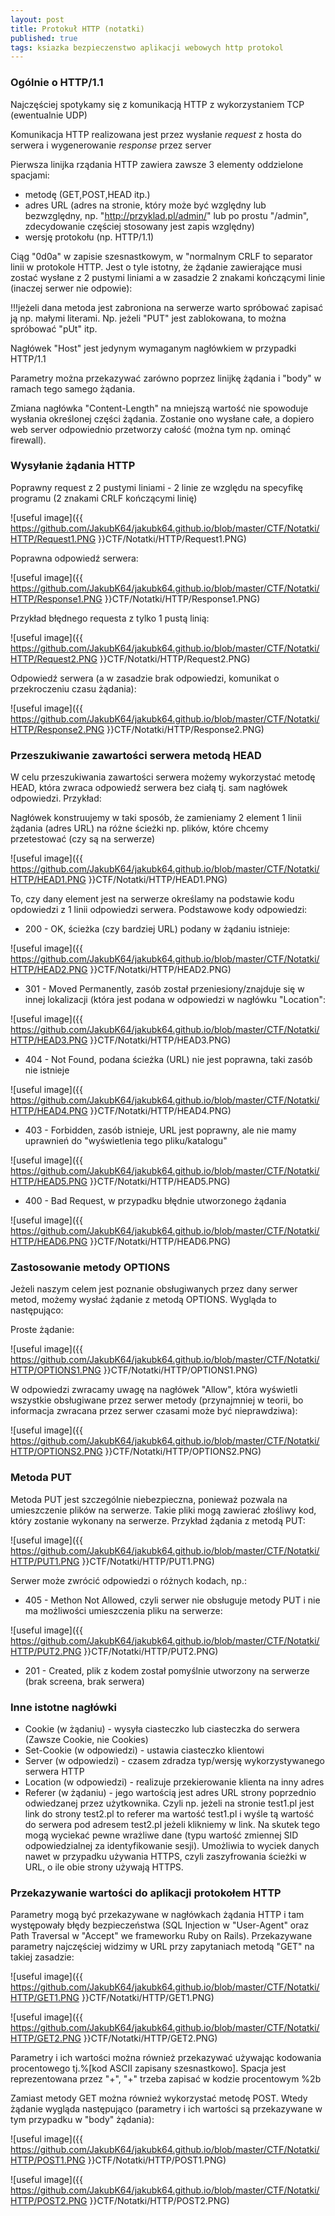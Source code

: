 ```yaml
---
layout: post
title: Protokuł HTTP (notatki)
published: true
tags: ksiazka bezpieczenstwo aplikacji webowych http protokol
---
```

### Ogólnie o HTTP/1.1 
Najczęściej spotykamy się z komunikacją HTTP z wykorzystaniem TCP (ewentualnie UDP)

Komunikacja HTTP realizowana jest przez wysłanie *request* z hosta do serwera i wygenerowanie *response* przez server

Pierwsza linijka rządania HTTP zawiera zawsze 3 elementy oddzielone spacjami: 
- metodę (GET,POST,HEAD itp.)
- adres URL (adres na stronie, który może być względny lub bezwzględny, np. "http://przyklad.pl/admin/" lub po prostu "/admin", zdecydowanie częściej stosowany jest zapis względny)
- wersję protokołu (np. HTTP/1.1)

Ciąg "0d0a" w zapisie szesnastkowym, w "normalnym CRLF to separator linii w protokole HTTP. Jest o tyle istotny, że żądanie zawierające musi zostać wysłane z 2 pustymi liniami a w zasadzie 2 znakami kończącymi linie (inaczej serwer nie odpowie):

!!!jeżeli dana metoda jest zabroniona na serwerze warto spróbować zapisać ją np. małymi literami. Np. jeżeli "PUT" jest zablokowana, to można spróbować "pUt" itp.

Nagłówek "Host" jest jedynym wymaganym nagłówkiem w przypadki HTTP/1.1

Parametry można przekazywać zarówno poprzez linijkę żądania i "body" w ramach tego samego żądania. 

Zmiana nagłówka "Content-Length" na mniejszą wartość nie spowoduje wysłania określonej części żądania. Zostanie ono wysłane całe, a dopiero web server odpowiednio przetworzy całość (można tym np. ominąć firewall).

### Wysyłanie żądania HTTP
Poprawny request z 2 pustymi liniami - 2 linie ze względu na specyfikę programu (2 znakami CRLF kończącymi linię)

![useful image]({{ https://github.com/JakubK64/jakubk64.github.io/blob/master/CTF/Notatki/HTTP/Request1.PNG }}CTF/Notatki/HTTP/Request1.PNG)

Poprawna odpowiedź serwera:

![useful image]({{ https://github.com/JakubK64/jakubk64.github.io/blob/master/CTF/Notatki/HTTP/Response1.PNG }}CTF/Notatki/HTTP/Response1.PNG)

Przykład błędnego requesta z tylko 1 pustą linią:

![useful image]({{ https://github.com/JakubK64/jakubk64.github.io/blob/master/CTF/Notatki/HTTP/Request2.PNG }}CTF/Notatki/HTTP/Request2.PNG)

Odpowiedź serwera (a w zasadzie brak odpowiedzi, komunikat o przekroczeniu czasu żądania):

![useful image]({{ https://github.com/JakubK64/jakubk64.github.io/blob/master/CTF/Notatki/HTTP/Response2.PNG }}CTF/Notatki/HTTP/Response2.PNG)

### Przeszukiwanie zawartości serwera metodą HEAD

W celu przeszukiwania zawartości serwera możemy wykorzystać metodę HEAD, która zwraca odpowiedź serwera bez ciałą tj. sam nagłówek odpowiedzi. Przykład:

Nagłówek konstruujemy w taki sposób, że zamieniamy 2 element 1 linii żądania (adres URL) na różne ścieżki np. plików, które chcemy przetestować (czy są na serwerze)

![useful image]({{ https://github.com/JakubK64/jakubk64.github.io/blob/master/CTF/Notatki/HTTP/HEAD1.PNG }}CTF/Notatki/HTTP/HEAD1.PNG)

To, czy dany element jest na serwerze określamy na podstawie kodu opdowiedzi z 1 linii odpowiedzi serwera. Podstawowe kody odpowiedzi:

- 200 - OK, ścieżka (czy bardziej URL) podany w żądaniu istnieje:

![useful image]({{ https://github.com/JakubK64/jakubk64.github.io/blob/master/CTF/Notatki/HTTP/HEAD2.PNG }}CTF/Notatki/HTTP/HEAD2.PNG)

- 301 - Moved Permanently, zasób został przeniesiony/znajduje się w innej lokalizacji (która jest podana w odpowiedzi w nagłówku "Location":

![useful image]({{ https://github.com/JakubK64/jakubk64.github.io/blob/master/CTF/Notatki/HTTP/HEAD3.PNG }}CTF/Notatki/HTTP/HEAD3.PNG)

- 404 - Not Found, podana ścieżka (URL) nie jest poprawna, taki zasób nie istnieje

![useful image]({{ https://github.com/JakubK64/jakubk64.github.io/blob/master/CTF/Notatki/HTTP/HEAD4.PNG }}CTF/Notatki/HTTP/HEAD4.PNG)

- 403 - Forbidden, zasób istnieje, URL jest poprawny, ale nie mamy uprawnień do "wyświetlenia tego pliku/katalogu"

![useful image]({{ https://github.com/JakubK64/jakubk64.github.io/blob/master/CTF/Notatki/HTTP/HEAD5.PNG }}CTF/Notatki/HTTP/HEAD5.PNG)

- 400 - Bad Request, w przypadku błędnie utworzonego żądania

![useful image]({{ https://github.com/JakubK64/jakubk64.github.io/blob/master/CTF/Notatki/HTTP/HEAD6.PNG }}CTF/Notatki/HTTP/HEAD6.PNG)


### Zastosowanie metody OPTIONS

Jeżeli naszym celem jest poznanie obsługiwanych przez dany serwer metod, możemy wysłać żądanie z metodą OPTIONS. Wygląda to następująco:

Proste żądanie:

![useful image]({{ https://github.com/JakubK64/jakubk64.github.io/blob/master/CTF/Notatki/HTTP/OPTIONS1.PNG }}CTF/Notatki/HTTP/OPTIONS1.PNG)

W odpowiedzi zwracamy uwagę na nagłówek "Allow", która wyświetli wszystkie obsługiwane przez serwer metody (przynajmniej w teorii, bo informacja zwracana przez serwer czasami może być nieprawdziwa):

![useful image]({{ https://github.com/JakubK64/jakubk64.github.io/blob/master/CTF/Notatki/HTTP/OPTIONS2.PNG }}CTF/Notatki/HTTP/OPTIONS2.PNG)

### Metoda PUT

Metoda PUT jest szczególnie niebezpieczna, ponieważ pozwala na umieszczenie plików na serwerze. Takie pliki mogą zawierać złośliwy kod, który zostanie wykonany na serwerze. Przykład żądania z metodą PUT:

![useful image]({{ https://github.com/JakubK64/jakubk64.github.io/blob/master/CTF/Notatki/HTTP/PUT1.PNG }}CTF/Notatki/HTTP/PUT1.PNG)

Serwer może zwrócić odpowiedzi o różnych kodach, np.:

- 405 - Methon Not Allowed, czyli serwer nie obsługuje metody PUT i nie ma możliwości umieszczenia pliku na serwerze:

![useful image]({{ https://github.com/JakubK64/jakubk64.github.io/blob/master/CTF/Notatki/HTTP/PUT2.PNG }}CTF/Notatki/HTTP/PUT2.PNG)

- 201 - Created, plik z kodem został pomyślnie utworzony na serwerze (brak screena, brak serwera)

### Inne istotne nagłówki

- Cookie (w żądaniu) - wysyła ciasteczko lub ciasteczka do serwera (Zawsze Cookie, nie Cookies)
- Set-Cookie (w odpowiedzi) - ustawia ciasteczko klientowi
- Server (w odpowiedzi) - czasem zdradza typ/wersję wykorzystywanego serwera HTTP
- Location (w odpowiedzi) - realizuje przekierowanie klienta na inny adres
- Referer (w żądaniu) - jego wartością jest adres URL strony poprzednio odwiedzanej przez użytkownika. Czyli np. jeżeli na stronie test1.pl jest link do strony test2.pl to referer ma wartość test1.pl i wyśle tą wartość do serwera pod adresem test2.pl jeżeli klikniemy w link. Na skutek tego mogą wyciekać pewne wrażliwe dane (typu wartość zmiennej SID odpowiedzialnej za identyfikowanie sesji). Umożliwia to wyciek danych nawet w przypadku używania HTTPS, czyli zaszyfrowania ścieżki w URL, o ile obie strony używają HTTPS.

### Przekazywanie wartości do aplikacji protokołem HTTP

Parametry mogą być przekazywane w nagłówkach żądania HTTP i tam występowały błędy bezpieczeństwa (SQL Injection w "User-Agent" oraz Path Traversal w "Accept" we frameworku Ruby on Rails).
Przekazywane parametry najczęściej widzimy w URL przy zapytaniach metodą "GET" na takiej zasadzie:

![useful image]({{ https://github.com/JakubK64/jakubk64.github.io/blob/master/CTF/Notatki/HTTP/GET1.PNG }}CTF/Notatki/HTTP/GET1.PNG)

![useful image]({{ https://github.com/JakubK64/jakubk64.github.io/blob/master/CTF/Notatki/HTTP/GET2.PNG }}CTF/Notatki/HTTP/GET2.PNG)

Parametry i ich wartości można również przekazywać używając kodowania procentowego tj.%[kod ASCII zapisany szesnastkowo]. Spacja jest reprezentowana przez "+", "+" trzeba zapisać w kodzie procentowym %2b

Zamiast metody GET można również wykorzystać metodę POST. Wtedy żądanie wygląda następująco (parametry i ich wartości są przekazywane w tym przypadku w "body" żądania):

![useful image]({{ https://github.com/JakubK64/jakubk64.github.io/blob/master/CTF/Notatki/HTTP/POST1.PNG }}CTF/Notatki/HTTP/POST1.PNG)

![useful image]({{ https://github.com/JakubK64/jakubk64.github.io/blob/master/CTF/Notatki/HTTP/POST2.PNG }}CTF/Notatki/HTTP/POST2.PNG)




